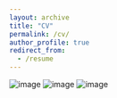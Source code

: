 ```yaml
---
layout: archive
title: "CV"
permalink: /cv/
author_profile: true
redirect_from:
  - /resume
---
```


![image](https://github.com/user-attachments/assets/9590901f-90f1-41eb-adc4-e454f565c7d1)
![image](https://github.com/user-attachments/assets/4272b73e-ea04-49a7-a689-7189ecd31fd7)
![image](https://github.com/user-attachments/assets/30b2de91-ee15-4a5a-970f-a5214e47877a)
